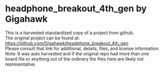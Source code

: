 
# headphone_breakout_4th_gen by Gigahawk  
This is a harvested standardized copy of a project from github.  
The original project can be found at:  
https://github.com/Gigahawk/headphone_breakout_4th_gen  
Please consult that link for additional, details, files, and license information.  
Note: It was auto harvested and if the original repo had more than one board file or anything out of the ordinary the files here are likely not representative.  
    